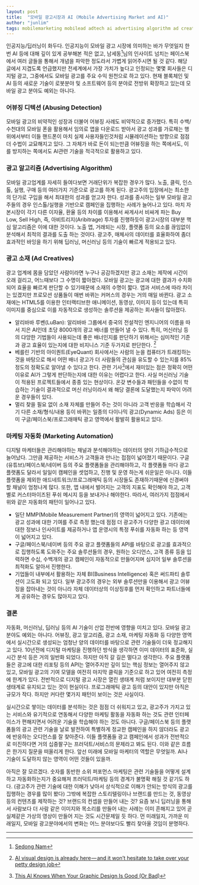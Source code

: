 ```yaml
---
layout: post
title:  "모바일 광고시장과 AI (Mobile Advertising Market and AI)"
author: "junlim"
tags: mobilemarketing mobilead adtech ai advertising algorithm ad creatives
---
```

인공지능/딥러닝이 화두다. 인공지능이 모바일 광고 시장에 의미하는 바가 무엇일지 한번 AI 등에 대해 깊이 있게 공부해본 적은 없고, 남세동[^3]님의 인사이트 넘치는 페이스북에서 여러 글들을 통해서 개념을 파악한 정도라서 가볍게 읽어주시면 될 것 같다. 해당 글에서 지겹도록 언급했지만 전세계에서 가장 가치가 높다고 인정되는 몇몇 회사들은 디지털 광고, 그중에서도 모바일 광고를 주요 수익 원천으로 하고 있다. 현재 블록체인 및 AI 등의 새로운 기술이 로봇분야 및 소프트웨어 등의 분야로 전방위 확장하고 있는데 모바일 광고 분야도 예외는 아니다.

### 어뷰징 디텍션 (Abusing Detection)
모바일 광고의 비약적인 성장과 더불어 어뷰징 사례도 비약적으로 증가했다. 특히 수백/수천대의 모바일 폰을 활용해서 임의로 앱을 다운로드 받아서 광고 성과를 가로채는 행위에서부터 이들 핸드폰이 마치 실제 사용자들인것처럼 시뮬레이션하는 방향으로 점점 더 수법이 교묘해지고 있다. 그 자체가 바로 돈이 되는만큼 어뷰징을 하는 쪽에서도, 이를 방지하는 쪽에서도 AI관련 기술을 적극적으로 활용하고 있다.

### 광고 알고리즘 (Advertising Algorithm)
모바일 광고업계를 자세히 들여다보면 거래단위가 복잡한 경우가 많다. 노출, 클릭, 인스톨, 실행, 구매 등의 여러가지 기준으로 광고를 하게 된다. 광고주의 입장에서는 최소한의 단가로 구입을 해서 최대한의 성과를 얻고자 한다. 성과를 중시하는 일부 모바일 광고주들의 경우 인스톨/실행을 기반으로 캠페인을 집행하는 사례가 늘어나고 있다. 마치 자본시장이 각기 다른 이자율, 환율 등의 차이를 이용해서 싸게사서 비싸게 파는 Buy Low, Sell High, 즉, 아비트리지(Aribitrage) 투자를 진행하듯이 광고시장의 대부분 핵심 알고리즘은 이에 대한 것이다. 노출 앱, 거래되는 시장, 플랫폼 등의 요소를 끊임없이 분석해서 최적의 결과를 도출 하는 것이다. 광고주, 매체사의 데이터를 효율화하여 좀더 효과적인 바잉을 하기 위해 딥러닝, 머신러닝 등의 기술이 빠르게 적용되고 있다.

### 광고 소재 (Ad Creatives)
광고 업계에 몸을 담았던 사람이라면 누구나 공감하겠지만 광고 소재는 제작에 시간이 오래 걸리고, 어느때보다 그 수명이 짧아졌다. 모바일 광고는 광고에 대한 결과가 수치화 되어 효율을 빠르게 판단할 수 있기때문에 소재의 수명이 짧다. 앱과 서비스에 따라 차이는 있겠지만 프로모션 상품들이 매번 바뀌는 커머스의 경우는 거의 매일 바뀐다. 광고 소재에는 HTML5를 이용한 인터랙티브한 애니메이션, 동영상, 이미지 등이 있는데 특히 이미지를 중심으로 이를 자동적으로 생성하는 솔루션을 제공하는 회사들이 많아졌다.
- 알리바바 루벤(LuBan): 알리바바 그룹에서 중국의 전설적인 엔지니어의 이름을 따서 지은 AI인데 초당 8000개의 광고 배너를 만들어 낼 수 있다. 특히, 머신러닝 등의 댜앙한 기법들이 사용되는데 좋은 배너인지를 판단하기 위해서는 심미적인 기준과 광고 효율이 있는지에 대한 비지니스 기준 두가지로 판단한다. [^1]
- 베를린 기반의 아이퀀트(EyeQuant) 회사에서는 사람의 눈을 컴퓨터가 트래킹하는 것을 바탕으로 해서 어떤 배너 광고가 더 사람들의 관심을 유도할 수 있는지를 85% 정도의 정확도로 알아낼 수 있다고 한다. 관련 기사[^2]에서 재미있는 점은 정확히 어떤 이유로 AI가 그렇게 판단하는지에 대한 이유는 어렵다고 한다. 사실 머신러닝 기술이 적용된 프로젝트들에서 종종 있는 현상이다. 온갖 변수들과 패턴들을 수없이 학습하는 기술이 결과적으로 머신 러닝이라서 왜 해당 결론에 도달했는지 파악이 어려운 경우들이 있다.
- 멀리 찾을 필요 없이 소재 자체를 만들어 주는 것이 아니라 고객 반응을 학습해서 각기 다른 소재/형식/내용 등이 바뀌는 일종의 다이나믹 광고(Dynamic Ads) 등은 이미 구글/페이스북/프로그래매틱 광고 영역에서 활발히 활용되고 있다.

### 마케팅 자동화 (Marketing Automation)
디지털 마케터들은 관리해야하는 채널과 분석해야하는 데이터의 양이 기하급수적으로 늘어났다. 그만큼 제공하는 서비스가 고객들과 만나는 접점이 넓어졌기 때문이다. 구글(유튜브)/페이스북/네이버 등의 주요 플랫폼들을 관리해야하고, 각 플랫폼들 마다 광고 플랫폼도 달라서 일일이 캠페인을 셋업하고, 진행 및 운영 하는게 쉬운일은 아니다. 이들 플랫폼을 제외한 애드네트워크/프로그래매틱 등의 시장들도 존재하기때문에 신경써야 할 채널이 엄청나게 많다. 또한, 앱 내에서 벌어지는 고객의 지표도 확인해야 하고, 고객별로 커스터마이즈된 푸쉬 메시지 등을 보내거나 해야한다. 따라서, 여러가지 접점에서 위와 같은 자동화의 패턴이 일어나고 있다.
- 일단 MMP(Mobile Measurement Partner)의 영역이 넓어지고 있다. 기존에는 광고 성과에 대한 기여를 주로 측정 했는데 점점 더 광고주가 다양한 광고 데이터에 대한 정보나 인사이트를 제공하거나 앱 운영시의 특정 푸쉬를 자동화 하는 등 영역이 넓어지고 있다.
- 구글/페이스북/네이버 등의 주요 광고 플랫폼들의 API를 바탕으로 광고를 효과적으로 집행하도록 도와주는 주요 솔루션들의 경우, 원하는 오디언스, 고객 종류 등을 입력하면 수십, 수백개의 광고 캠페인이 자동적으로 만들어지며 심지어 일부 솔루션을 최적화도 알아서 진행한다.
- 기업들이 내부에서 활용하는 자체 BI(Business Intelligence) 혹은 써드파티 솔루션이 고도화 되고 있다. 일부 광고주의 경우는 외부 솔루션만을 이용해서 광고 어뷰징을 잡아내는 것이 아니라 자체 데이터상의 이상징후를 먼저 확인하고 파트너들에게 공유하는 경우도 많아지고 있다.

### 결론
자동화, 머신러닝, 딥러닝 등의 AI 기술이 산업 전반에 영향을 미치고 있다. 모바일 광고 분야도 예외는 아니다. 어뷰징, 광고 알고리즘, 광고 소재, 마케팅 자동화 등 다양한 영역에서 실시간으로 생성되는 엄청난 양의 데이터를 바탕으로 관련 기술들이 더욱 정교해지고 있다. 10년전에 디지털 마케팅을 진행하던 방식을 생각하면 이미 데이터의 표준화, 실시간 분석 등은 거의 일반화 되었다. 하지만 아직 갈 길은 멀다고 생각한다. 주요 플랫폼들은 광고에 대한 리포팅 등의 API는 열어주지만 깊이 있는 핵심 정보는 열어주지 않고 있고, 모바일 광고의 기여 모델을 여전히 마지막 클릭을 기준으로 하고 있어 여전히 측정에 한계가 있다. 전반적으로 디지털 광고 시장은 열린 생태계 처럼 보이지만 대부분 닫힌 생태계로 유지되고 있는 것이 현실이다. 프로그래매틱 광고 등의 대안이 있지만 아직은 규모가 작다. 하지만 커다란 몇가지 패턴이 보이는 것은 사실이다.

실시간으로 쌓이는 데이터를 분석하는 것은 점점 더 쉬워지고 있고, 광고주가 가지고 있는 서비스와 유기적으로 연동해서 다양한 마케팅 활동을 자동화 하는 것도 관련 인터페이스가 편해지면서 어려운 기술을 학습해야 하는 것도 아니다. 구글/페이스북 등의 플랫폼들의 광고 관련 기술을 날로 발전하여 특별하게 정교한 캠페인을 하지 않더라도 광고에 반응하는 오디언스를 잘 찾아준다. 이들 플랫폼들 광고 캠페인에서 성과가 전반적으로 미진하다면 거의 십중팔구는 프러덕트/서비스의 문제라고 봐도 된다. 이와 같은 흐름은 한가지 질문을 떠올리게 한다. 앞선 미래에 모바일 마케터의 역할은 무엇일까. AI나 기술이 도달하지 않는 영역이 어떤 것들이 있을까.

아직은 잘 모르겠다. 숫자를 동반한 소위 퍼포먼스 마케팅은 관련 기술들을 어떻게 설계하고 자동화하는지가 중요해져 프러덕트/마케팅 등의 경계가 불명확 해질 것 같기도 하다. (광고주가 관련 기술에 대한 이해가 낮아서 상식적으로 이해가 안되는 방식의 광고를 집행하는 경우를 많이 봤다) 그밖에 복잡한 스토리텔링이나 브랜드를 만드는 것, 동영상 등의 컨텐츠를 제작하는 것? 브랜드의 컨셉을 만들어 내는 것? 요즘 보니 딥러닝을 통해서 사람보다 더 사람 같은 이미지와 목소리를 만들어 내는 사례는 이미 흔해지고 있어 곧 실제같은 가상의 영상이 만들어 지는 것도 시간문제일 듯 하다. 먼 미래일지, 가까운 미래일지, 모바일 광고분야에서의 변화는 어느 분야보다도 빨리 찾아올 것임이 분명하다.

---
[^1]: [AI visual design is already here — and it won’t hesitate to take over your petty design job](https://medium.com/@rexrothX/ai-visual-design-is-already-here-and-it-wont-hesitate-to-take-over-your-petty-design-job-934d756db82e)
[^2]: [This AI Knows When Your Graphic Design Is Good (Or Bad)](https://www.fastcodesign.com/90171173/eyequant)
[^3]: [Sedong Nam](https://www.facebook.com/dgtgrade)
